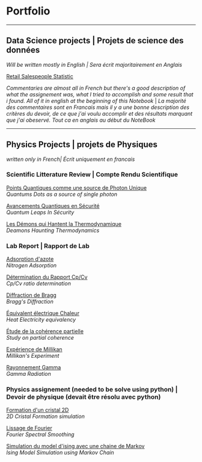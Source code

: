 # Portfolio

---

## Data Science projects | Projets de science des données
_Will be written mostly in English | Sera écrit majoritairement en Anglais_

[Retail Salespeople Statistic](https://colab.research.google.com/drive/19Lols8T9io12krZqG_ZwCL8GRgoPv0eq)

_Commentaries are almost all in French but there's a good description of what the assignement was, what I tried to accomplish and some result that i found. All of it in english at the beginning of this Notebook_ | _La majorité des commentaires sont en Francais mais il y a une bonne description des critères du devoir, de ce que j'ai voulu accomplir et des résultats marquant que j'ai obeservé. Tout ca en anglais au début du NoteBook_

---

## Physics Projects | projets de Physiques
_written only in French| Écrit uniquement en francais_


### Scientific Litterature Review | Compte Rendu Scientifique

[Points Quantiques comme une source de Photon Unique](/projects/Compte_Rendu/Compte_Rendu_2.pdf) \
_Quantums Dots as a source of single photon_ 

[Avancements Quantiques en Sécurité](/projects/Compte_Rendu/Compte_Rendu_2.pdf) \
_Quantum Leaps In Sécurity_ 

[Les Démons qui Hantent la Thermodynamique](/projects/Compte_Rendu/Compte_Rendu_3.pdf) \
_Deamons Haunting Thermodynamics_

### Lab Report | Rapport de Lab

[Adsorption d'azote](/projects/Rapport_de_Lab/Adsorption_d'azote.pdf) \
_Nitrogen Adsorption_

[Détermination du Rapport Cp/Cv](/projects/Rapport_de_Lab/Determination_du_rapport_CpCv.pdf) \
_Cp/Cv ratio determination_

[Diffraction de Bragg](/projects/Rapport_de_Lab/Diffraction_de_Bragg.pdf) \
_Bragg's Diffraction_

[Équivalent électrique Chaleur](/projects/Rapport_de_Lab/Équivalent_électrique_chaleur.pdf) \
_Heat Electricity equivalency_

[Étude de la cohérence partielle](/projects/Rapport_de_Lab/Étude_de_la_cohérence_partielle.pdf) \
_Study on partial coherence_

[Expérience de Millikan](/projects/Rapport_de_Lab/Experience_de_Millikan.pdf) \
_Millikan's Experiment_

[Rayonnement Gamma](/projects/Rapport_de_Lab/Rayonnement_Gamma.pdf) \
_Gamma Radiation_



### Physics assignement (needed to be solve using python) | Devoir de physique (devait être résolu avec python)


[Formation d'un cristal 2D](/projects/Python/2D_cristal/) \
_2D Cristal Formation simulation_


[Lissage de Fourier](/projects/Python/Fourrier_Smoothing/) \
_Fourier Spectral Smoothing_

[Simulation du model d'ising avec une chaine de Markov](/projects/Python/Ising_Model/) \
_Ising Model Simulation using Markov Chain_

